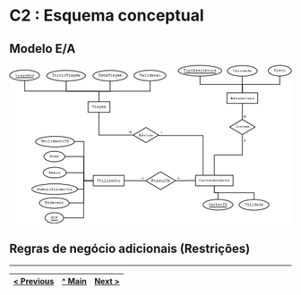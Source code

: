 # C2 : Esquema conceptual

## **Modelo E/A**

![Esquema Conceptual](/doc/REI/imagens/Esquema_Conceptual.png)

## **Regras de negócio adicionais (Restrições)**


---
[< Previous](rebd01.md) | [^ Main](https://github.com/exemploTrabalho/reportSIBD/) | [Next >](rebd03.md)
:--- | :---: | ---: 